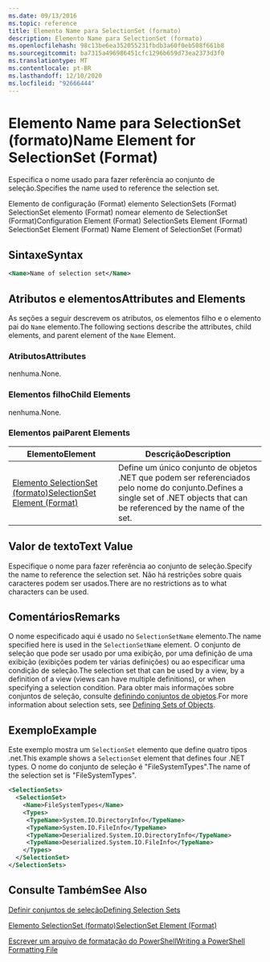 ```yaml
---
ms.date: 09/13/2016
ms.topic: reference
title: Elemento Name para SelectionSet (formato)
description: Elemento Name para SelectionSet (formato)
ms.openlocfilehash: 98c13be6ea352055231fbdb3a60f0eb508f661b8
ms.sourcegitcommit: ba7315a496986451cfc1296b659d73ea2373d3f0
ms.translationtype: MT
ms.contentlocale: pt-BR
ms.lasthandoff: 12/10/2020
ms.locfileid: "92666444"
---
```

# <a name="name-element-for-selectionset-format"></a><span data-ttu-id="2ddaf-103">Elemento Name para SelectionSet (formato)</span><span class="sxs-lookup"><span data-stu-id="2ddaf-103">Name Element for SelectionSet (Format)</span></span>

<span data-ttu-id="2ddaf-104">Especifica o nome usado para fazer referência ao conjunto de seleção.</span><span class="sxs-lookup"><span data-stu-id="2ddaf-104">Specifies the name used to reference the selection set.</span></span>

<span data-ttu-id="2ddaf-105">Elemento de configuração (Format) elemento SelectionSets (Format) SelectionSet elemento (Format) nomear elemento de SelectionSet (Format)</span><span class="sxs-lookup"><span data-stu-id="2ddaf-105">Configuration Element (Format) SelectionSets Element (Format) SelectionSet Element (Format) Name Element of SelectionSet (Format)</span></span>

## <a name="syntax"></a><span data-ttu-id="2ddaf-106">Sintaxe</span><span class="sxs-lookup"><span data-stu-id="2ddaf-106">Syntax</span></span>

```xml
<Name>Name of selection set</Name>
```

## <a name="attributes-and-elements"></a><span data-ttu-id="2ddaf-107">Atributos e elementos</span><span class="sxs-lookup"><span data-stu-id="2ddaf-107">Attributes and Elements</span></span>

<span data-ttu-id="2ddaf-108">As seções a seguir descrevem os atributos, os elementos filho e o elemento pai do `Name` elemento.</span><span class="sxs-lookup"><span data-stu-id="2ddaf-108">The following sections describe the attributes, child elements, and parent element of the `Name` Element.</span></span>

### <a name="attributes"></a><span data-ttu-id="2ddaf-109">Atributos</span><span class="sxs-lookup"><span data-stu-id="2ddaf-109">Attributes</span></span>

<span data-ttu-id="2ddaf-110">nenhuma.</span><span class="sxs-lookup"><span data-stu-id="2ddaf-110">None.</span></span>

### <a name="child-elements"></a><span data-ttu-id="2ddaf-111">Elementos filho</span><span class="sxs-lookup"><span data-stu-id="2ddaf-111">Child Elements</span></span>

<span data-ttu-id="2ddaf-112">nenhuma.</span><span class="sxs-lookup"><span data-stu-id="2ddaf-112">None.</span></span>

### <a name="parent-elements"></a><span data-ttu-id="2ddaf-113">Elementos pai</span><span class="sxs-lookup"><span data-stu-id="2ddaf-113">Parent Elements</span></span>

|<span data-ttu-id="2ddaf-114">Elemento</span><span class="sxs-lookup"><span data-stu-id="2ddaf-114">Element</span></span>|<span data-ttu-id="2ddaf-115">Descrição</span><span class="sxs-lookup"><span data-stu-id="2ddaf-115">Description</span></span>|
|-------------|-----------------|
|[<span data-ttu-id="2ddaf-116">Elemento SelectionSet (formato)</span><span class="sxs-lookup"><span data-stu-id="2ddaf-116">SelectionSet Element (Format)</span></span>](./selectionset-element-format.md)|<span data-ttu-id="2ddaf-117">Define um único conjunto de objetos .NET que podem ser referenciados pelo nome do conjunto.</span><span class="sxs-lookup"><span data-stu-id="2ddaf-117">Defines a single set of .NET objects that can be referenced by the name of the set.</span></span>|

## <a name="text-value"></a><span data-ttu-id="2ddaf-118">Valor de texto</span><span class="sxs-lookup"><span data-stu-id="2ddaf-118">Text Value</span></span>

<span data-ttu-id="2ddaf-119">Especifique o nome para fazer referência ao conjunto de seleção.</span><span class="sxs-lookup"><span data-stu-id="2ddaf-119">Specify the name to reference the selection set.</span></span> <span data-ttu-id="2ddaf-120">Não há restrições sobre quais caracteres podem ser usados.</span><span class="sxs-lookup"><span data-stu-id="2ddaf-120">There are no restrictions as to what characters can be used.</span></span>

## <a name="remarks"></a><span data-ttu-id="2ddaf-121">Comentários</span><span class="sxs-lookup"><span data-stu-id="2ddaf-121">Remarks</span></span>

<span data-ttu-id="2ddaf-122">O nome especificado aqui é usado no `SelectionSetName` elemento.</span><span class="sxs-lookup"><span data-stu-id="2ddaf-122">The name specified here is used in the `SelectionSetName` element.</span></span> <span data-ttu-id="2ddaf-123">O conjunto de seleção que pode ser usado por uma exibição, por uma definição de uma exibição (exibições podem ter várias definições) ou ao especificar uma condição de seleção.</span><span class="sxs-lookup"><span data-stu-id="2ddaf-123">The selection set that can be used by a view, by a definition of a view (views can have multiple definitions), or when specifying a selection condition.</span></span> <span data-ttu-id="2ddaf-124">Para obter mais informações sobre conjuntos de seleção, consulte [definindo conjuntos de objetos](./defining-selection-sets.md).</span><span class="sxs-lookup"><span data-stu-id="2ddaf-124">For more information about selection sets, see [Defining Sets of Objects](./defining-selection-sets.md).</span></span>

## <a name="example"></a><span data-ttu-id="2ddaf-125">Exemplo</span><span class="sxs-lookup"><span data-stu-id="2ddaf-125">Example</span></span>

<span data-ttu-id="2ddaf-126">Este exemplo mostra um `SelectionSet` elemento que define quatro tipos .net.</span><span class="sxs-lookup"><span data-stu-id="2ddaf-126">This example shows a `SelectionSet` element that defines four .NET types.</span></span> <span data-ttu-id="2ddaf-127">O nome do conjunto de seleção é "FileSystemTypes".</span><span class="sxs-lookup"><span data-stu-id="2ddaf-127">The name of the selection set is "FileSystemTypes".</span></span>

```xml
<SelectionSets>
  <SelectionSet>
    <Name>FileSystemTypes</Name>
    <Types>
     <TypeName>System.IO.DirectoryInfo</TypeName>
     <TypeName>System.IO.FileInfo</TypeName>
     <TypeName>Deserialized.System.IO.DirectoryInfo</TypeName>
     <TypeName>Deserialized.System.IO.FileInfo</TypeName>
    </Types>
  </SelectionSet>
</SelectionSets>
```

## <a name="see-also"></a><span data-ttu-id="2ddaf-128">Consulte Também</span><span class="sxs-lookup"><span data-stu-id="2ddaf-128">See Also</span></span>

[<span data-ttu-id="2ddaf-129">Definir conjuntos de seleção</span><span class="sxs-lookup"><span data-stu-id="2ddaf-129">Defining Selection Sets</span></span>](./defining-selection-sets.md)

[<span data-ttu-id="2ddaf-130">Elemento SelectionSet (formato)</span><span class="sxs-lookup"><span data-stu-id="2ddaf-130">SelectionSet Element (Format)</span></span>](./selectionset-element-format.md)

[<span data-ttu-id="2ddaf-131">Escrever um arquivo de formatação do PowerShell</span><span class="sxs-lookup"><span data-stu-id="2ddaf-131">Writing a PowerShell Formatting File</span></span>](./writing-a-powershell-formatting-file.md)
